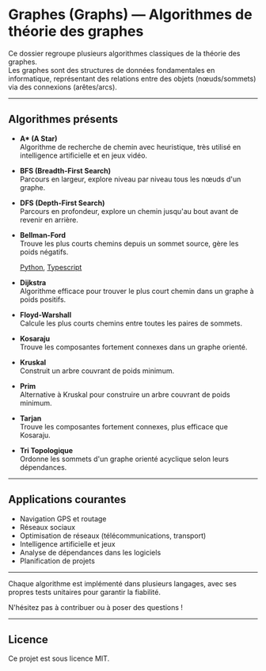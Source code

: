# Graphes (Graphs) — Algorithmes de théorie des graphes

Ce dossier regroupe plusieurs algorithmes classiques de la théorie des graphes.  
Les graphes sont des structures de données fondamentales en informatique, représentant des relations entre des objets (nœuds/sommets) via des connexions (arêtes/arcs).

---

## Algorithmes présents

- **A\* (A Star)**  
  Algorithme de recherche de chemin avec heuristique, très utilisé en intelligence artificielle et en jeux vidéo.

- **BFS (Breadth-First Search)**  
  Parcours en largeur, explore niveau par niveau tous les nœuds d'un graphe.

- **DFS (Depth-First Search)**  
  Parcours en profondeur, explore un chemin jusqu'au bout avant de revenir en arrière.

- **Bellman-Ford**  
  Trouve les plus courts chemins depuis un sommet source, gère les poids négatifs.

  [Python](./bellman_ford/python/bellman_ford.py), [Typescript](./bellman_ford/typescript/bellman_ford.ts)

- **Dijkstra**  
  Algorithme efficace pour trouver le plus court chemin dans un graphe à poids positifs.

- **Floyd-Warshall**  
  Calcule les plus courts chemins entre toutes les paires de sommets.

- **Kosaraju**  
  Trouve les composantes fortement connexes dans un graphe orienté.

- **Kruskal**  
  Construit un arbre couvrant de poids minimum.

- **Prim**  
  Alternative à Kruskal pour construire un arbre couvrant de poids minimum.

- **Tarjan**  
  Trouve les composantes fortement connexes, plus efficace que Kosaraju.

- **Tri Topologique**  
  Ordonne les sommets d'un graphe orienté acyclique selon leurs dépendances.

---

## Applications courantes

- Navigation GPS et routage
- Réseaux sociaux
- Optimisation de réseaux (télécommunications, transport)
- Intelligence artificielle et jeux
- Analyse de dépendances dans les logiciels
- Planification de projets

---

Chaque algorithme est implémenté dans plusieurs langages, avec ses propres tests unitaires pour garantir la fiabilité.

N'hésitez pas à contribuer ou à poser des questions !

---

## Licence

Ce projet est sous licence MIT.
